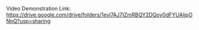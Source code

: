 Video Demonstration Link: https://drive.google.com/drive/folders/1evl7AJ7IZmRBQY2DQoy0dFYUAljpONnQ?usp=sharing